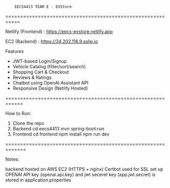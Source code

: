 		EECS4413 TEAM E - EVStore
===========================================================

Netlify (Frontend) : https://eecs-evstore.netlify.app

EC2 (Backend) : https://34.202.116.9.sslip.io

Features
- JWT-based Login/Signup
- Vehicle Catalog (filter/sort/search)
- Shopping Cart & Checkout
- Reviews & Ratings
- Chatbot using OpenAI Assistant API
- Responsive Design (Netlify Hosted)

============================================================

How to Run:

1. Clone the repo
2. Backend
	cd eecs4413 mvn spring-boot:run
3. Frontend
	cd frontend npm install npm run dev

=============================================================

Notes:

backend hosted on AWS EC2 (HTTPS + nginx)
Certbot used for SSL set up
OPENAI API key (openai.api.key) and jwt seceret key (app.jwt.secret) is stored in application.properties
